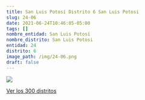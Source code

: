 ```yaml
---
title: San Luis Potosí Distrito 6 San Luis Potosi
slug: 24-06
date: 2021-06-24T10:46:05-05:00
tags: []
nombre_entidad: San Luis Potosí
nombre_distrito: San Luis Potosi
entidad: 24
distrito: 6
image_path: /img/24-06.png
draft: false
---
```


![](/img/24-06.png)

[Ver los 300 distritos](/docs/elecciones-2021)
